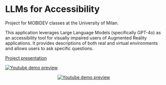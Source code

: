 # LLMs for Accessibility

Project for MOBIDEV classes at the University of Milan.

This application leverages Large Language Models (specifically GPT-4o) as an accessibility tool for visually impaired users of Augmented Reality applications. It provides descriptions of both real and virtual environments and allows users to ask specific questions.

[Project presentation](Presentation.pdf)

[![Youtube demo preview](https://img.youtube.com/vi/qEaWN3SsycM/0.jpg)](https://www.youtube.com/watch?v=qEaWN3SsycM)

<p align="center">
  <a href="https://www.youtube.com/watch?v=qEaWN3SsycM">
  <img src="https://img.youtube.com/vi/qEaWN3SsycM/0.jpg" alt="Youtube demo preview"/>
  </a>
</p>
